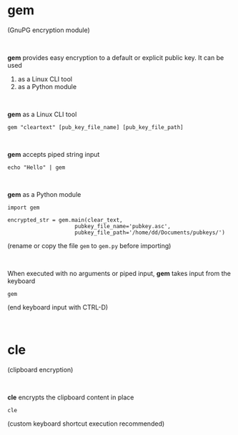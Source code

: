 # gem 
(GnuPG encryption module)

<br>

**gem** provides easy encryption to a default or explicit public key. It can be used 

1. as a Linux CLI tool
2. as a Python module

<br>

**gem** as a Linux CLI tool
    
    gem "cleartext" [pub_key_file_name] [pub_key_file_path]

<br>

**gem** accepts piped string input

    echo "Hello" | gem

<br>
    
**gem** as a Python module

    import gem

    encrypted_str = gem.main(clear_text, 
                         pubkey_file_name='pubkey.asc', 
                         pubkey_file_path='/home/dd/Documents/pubkeys/')
   (rename or copy the file `gem` to `gem.py` before importing)

<br>    

When executed with no arguments or piped input, **gem** takes input from the keyboard

    gem
    
(end keyboard input with CTRL-D)

<br>

# cle 
(clipboard encryption)

<br>

**cle** encrypts the clipboard content in place

    cle
    
(custom keyboard shortcut execution recommended)
